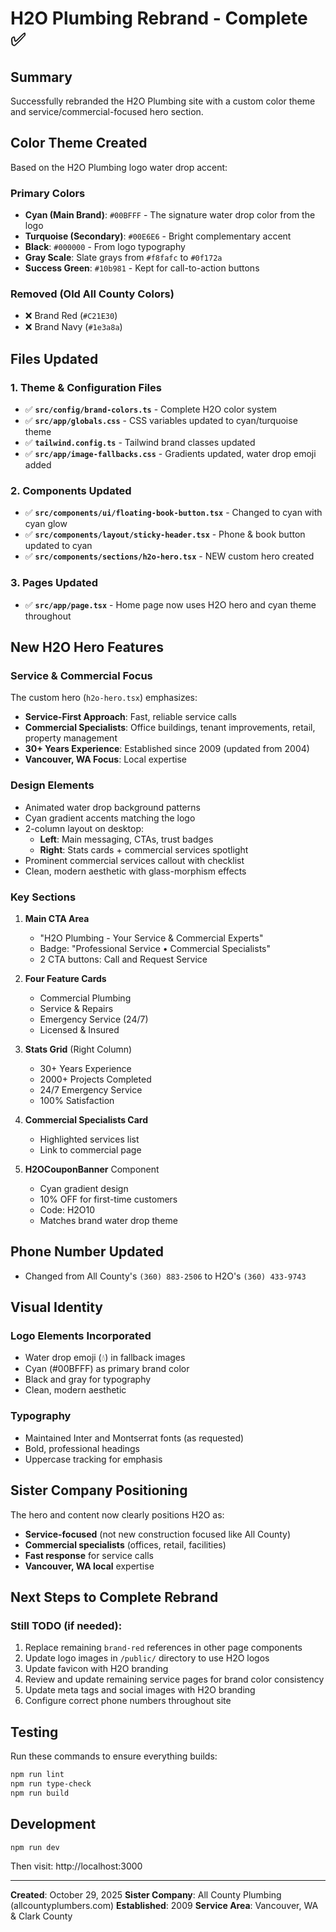 # H2O Plumbing Rebrand - Complete ✅

## Summary
Successfully rebranded the H2O Plumbing site with a custom color theme and service/commercial-focused hero section.

## Color Theme Created
Based on the H2O Plumbing logo water drop accent:

### Primary Colors
- **Cyan (Main Brand)**: `#00BFFF` - The signature water drop color from the logo
- **Turquoise (Secondary)**: `#00E6E6` - Bright complementary accent
- **Black**: `#000000` - From logo typography
- **Gray Scale**: Slate grays from `#f8fafc` to `#0f172a`
- **Success Green**: `#10b981` - Kept for call-to-action buttons

### Removed (Old All County Colors)
- ❌ Brand Red (`#C21E30`)
- ❌ Brand Navy (`#1e3a8a`)

## Files Updated

### 1. Theme & Configuration Files
- ✅ **`src/config/brand-colors.ts`** - Complete H2O color system
- ✅ **`src/app/globals.css`** - CSS variables updated to cyan/turquoise theme
- ✅ **`tailwind.config.ts`** - Tailwind brand classes updated
- ✅ **`src/app/image-fallbacks.css`** - Gradients updated, water drop emoji added

### 2. Components Updated
- ✅ **`src/components/ui/floating-book-button.tsx`** - Changed to cyan with cyan glow
- ✅ **`src/components/layout/sticky-header.tsx`** - Phone & book button updated to cyan
- ✅ **`src/components/sections/h2o-hero.tsx`** - NEW custom hero created

### 3. Pages Updated
- ✅ **`src/app/page.tsx`** - Home page now uses H2O hero and cyan theme throughout

## New H2O Hero Features

### Service & Commercial Focus
The custom hero (`h2o-hero.tsx`) emphasizes:
- **Service-First Approach**: Fast, reliable service calls
- **Commercial Specialists**: Office buildings, tenant improvements, retail, property management
- **30+ Years Experience**: Established since 2009 (updated from 2004)
- **Vancouver, WA Focus**: Local expertise

### Design Elements
- Animated water drop background patterns
- Cyan gradient accents matching the logo
- 2-column layout on desktop:
  - **Left**: Main messaging, CTAs, trust badges
  - **Right**: Stats cards + commercial services spotlight
- Prominent commercial services callout with checklist
- Clean, modern aesthetic with glass-morphism effects

### Key Sections
1. **Main CTA Area**
   - "H2O Plumbing - Your Service & Commercial Experts"
   - Badge: "Professional Service • Commercial Specialists"
   - 2 CTA buttons: Call and Request Service

2. **Four Feature Cards**
   - Commercial Plumbing
   - Service & Repairs
   - Emergency Service (24/7)
   - Licensed & Insured

3. **Stats Grid** (Right Column)
   - 30+ Years Experience
   - 2000+ Projects Completed
   - 24/7 Emergency Service
   - 100% Satisfaction

4. **Commercial Specialists Card**
   - Highlighted services list
   - Link to commercial page

5. **H2OCouponBanner** Component
   - Cyan gradient design
   - 10% OFF for first-time customers
   - Code: H2O10
   - Matches brand water drop theme

## Phone Number Updated
- Changed from All County's `(360) 883-2506` to H2O's `(360) 433-9743`

## Visual Identity

### Logo Elements Incorporated
- Water drop emoji (💧) in fallback images
- Cyan (#00BFFF) as primary brand color
- Black and gray for typography
- Clean, modern aesthetic

### Typography
- Maintained Inter and Montserrat fonts (as requested)
- Bold, professional headings
- Uppercase tracking for emphasis

## Sister Company Positioning
The hero and content now clearly positions H2O as:
- **Service-focused** (not new construction focused like All County)
- **Commercial specialists** (offices, retail, facilities)
- **Fast response** for service calls
- **Vancouver, WA local** expertise

## Next Steps to Complete Rebrand

### Still TODO (if needed):
1. Replace remaining `brand-red` references in other page components
2. Update logo images in `/public/` directory to use H2O logos
3. Update favicon with H2O branding
4. Review and update remaining service pages for brand color consistency
5. Update meta tags and social images with H2O branding
6. Configure correct phone numbers throughout site

## Testing
Run these commands to ensure everything builds:
```bash
npm run lint
npm run type-check
npm run build
```

## Development
```bash
npm run dev
```
Then visit: http://localhost:3000

---

**Created**: October 29, 2025
**Sister Company**: All County Plumbing (allcountyplumbers.com)
**Established**: 2009
**Service Area**: Vancouver, WA & Clark County
